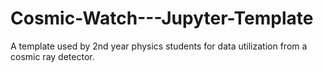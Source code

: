 # Cosmic-Watch---Jupyter-Template
A template used by 2nd year physics students for data utilization from a cosmic ray detector. 

